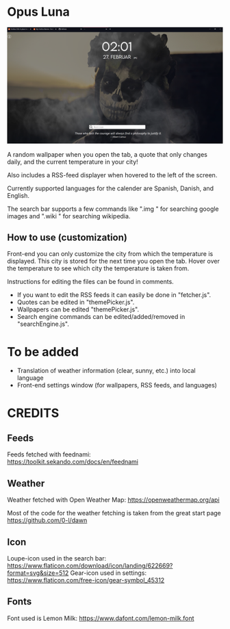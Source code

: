 # Opus Luna

![alt text](https://github.com/Restitutor-Orbis/Opus-Luna/blob/main/showcases/showcase1.png?raw=true)

A random wallpaper when you open the tab, a quote that only changes daily, and the current temperature in your city!

Also includes a RSS-feed displayer when hovered to the left of the screen.

Currently supported languages for the calender are Spanish, Danish, and English.

The search bar supports a few commands like ".img <text>" for searching google images and ".wiki <text>" for searching wikipedia.
## How to use (customization)
Front-end you can only customize the city from which the temperature is displayed. This city is stored for the next time you open the tab. 
Hover over the temperature to see which city the temperature is taken from.

Instructions for editing the files can be found in comments.
- If you want to edit the RSS feeds it can easily be done in "fetcher.js".
- Quotes can be edited in "themePicker.js".
- Wallpapers can be edited "themePicker.js".
- Search engine commands can be edited/added/removed in "searchEngine.js".  
# To be added

- Translation of weather information (clear, sunny, etc.) into local language
- Front-end settings window (for wallpapers, RSS feeds, and languages)

# CREDITS

## Feeds
Feeds fetched with feednami: https://toolkit.sekando.com/docs/en/feednami

## Weather
Weather fetched with Open Weather Map: https://openweathermap.org/api

Most of the code for the weather fetching is taken from the great start page https://github.com/0-l/dawn

## Icon

Loupe-icon used in the search bar: https://www.flaticon.com/download/icon/landing/622669?format=svg&size=512
Gear-icon used in settings: https://www.flaticon.com/free-icon/gear-symbol_45312

## Fonts
Font used is Lemon Milk: https://www.dafont.com/lemon-milk.font
 
